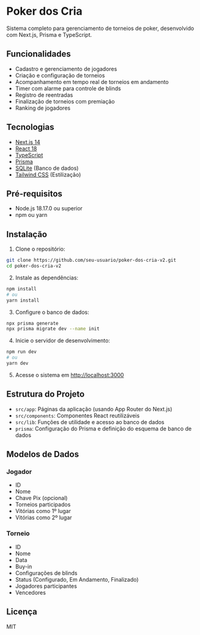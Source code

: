 # Poker dos Cria

Sistema completo para gerenciamento de torneios de poker, desenvolvido com Next.js, Prisma e TypeScript.

## Funcionalidades

- Cadastro e gerenciamento de jogadores
- Criação e configuração de torneios
- Acompanhamento em tempo real de torneios em andamento
- Timer com alarme para controle de blinds
- Registro de reentradas
- Finalização de torneios com premiação
- Ranking de jogadores

## Tecnologias

- [Next.js 14](https://nextjs.org/)
- [React 18](https://reactjs.org/)
- [TypeScript](https://www.typescriptlang.org/)
- [Prisma](https://www.prisma.io/)
- [SQLite](https://www.sqlite.org/) (Banco de dados)
- [Tailwind CSS](https://tailwindcss.com/) (Estilização)

## Pré-requisitos

- Node.js 18.17.0 ou superior
- npm ou yarn

## Instalação

1. Clone o repositório:

```bash
git clone https://github.com/seu-usuario/poker-dos-cria-v2.git
cd poker-dos-cria-v2
```

2. Instale as dependências:

```bash
npm install
# ou
yarn install
```

3. Configure o banco de dados:

```bash
npx prisma generate
npx prisma migrate dev --name init
```

4. Inicie o servidor de desenvolvimento:

```bash
npm run dev
# ou
yarn dev
```

5. Acesse o sistema em [http://localhost:3000](http://localhost:3000)

## Estrutura do Projeto

- `src/app`: Páginas da aplicação (usando App Router do Next.js)
- `src/components`: Componentes React reutilizáveis
- `src/lib`: Funções de utilidade e acesso ao banco de dados
- `prisma`: Configuração do Prisma e definição do esquema de banco de dados

## Modelos de Dados

### Jogador

- ID
- Nome
- Chave Pix (opcional)
- Torneios participados
- Vitórias como 1º lugar
- Vitórias como 2º lugar

### Torneio

- ID
- Nome
- Data
- Buy-in
- Configurações de blinds
- Status (Configurado, Em Andamento, Finalizado)
- Jogadores participantes
- Vencedores

## Licença

MIT
